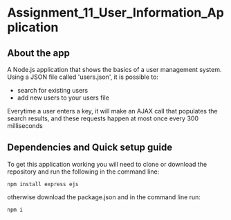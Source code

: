 # Assignment_11_User_Information_Application

## About the app

A Node.js application that shows the basics of a user management system. Using a JSON file called 'users.json', it is possible to:
- search for existing users
- add new users to your users file

Everytime a user enters a key, it will make an AJAX call that populates the search results, and these requests happen at most once every 300 milliseconds


## Dependencies and Quick setup guide

To get this application working you will need to clone or download the repository and run the following in the command line:

    npm install express ejs

otherwise download the package.json and in the command line run:

    npm i
